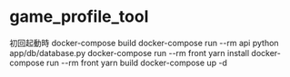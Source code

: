 # game_profile_tool


初回起動時
docker-compose build
docker-compose run --rm api python app/db/database.py
docker-compose run --rm front yarn install
docker-compose run --rm front yarn build
docker-compose up -d
